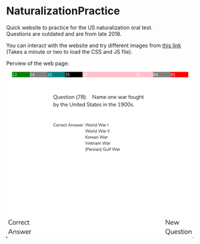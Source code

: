 # NaturalizationPractice
Quick website to practice for the US naturalization oral test.<br>
Questions are outdated and are from late 2018.<br>



You can interact with the website and try different images from [this link](https://htmlpreview.github.io/?https://github.com/darisoy/NaturalizationPractice/blob/main/index.html) (Takes a minute or two to load the CSS and JS file). <br>


Perview of the web page:
![Preview](preview.png)